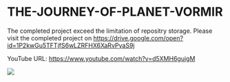 # THE-JOURNEY-OF-PLANET-VORMIR

The completed project exceed the limitation of repositry storage.
Please visit the completed project on 
https://drive.google.com/open?id=1P2kwGu5TFTjfS6wLZRFHX6XaRvPyaS9j

YouTube URL: https://www.youtube.com/watch?v=d5XMH6guigM

![](images/MainScene.png)
